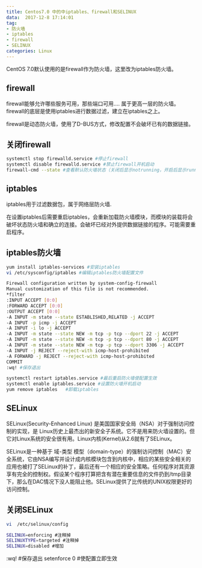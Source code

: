 ```yaml
---
title: Centos7.0 中的中iptables、firewall和SELINUX
data:  2017-12-8 17:14:01
tag:
- 防火墙
- iptables
- firewall
- SELINUX
categories: Linux
---
```


CentOS 7.0默认使用的是firewall作为防火墙，这里改为iptables防火墙。

## firewall
firewall能够允许哪些服务可用，那些端口可用.... 属于更高一层的防火墙。
firewall的底层是使用iptables进行数据过滤，建立在iptables之上。

firewall是动态防火墙，使用了D-BUS方式，修改配置不会破坏已有的数据链接。  

## 关闭firewall

```bash
systemctl stop firewalld.service #停止firewall
systemctl disable firewalld.service #禁止firewall开机启动
firewall-cmd --state #查看默认防火墙状态（关闭后显示notrunning，开启后显示running）  
```

## iptables
iptables用于过滤数据包，属于网络层防火墙.  

在设置iptables后需要重启iptables，会重新加载防火墙模块，而模块的装载将会破坏状态防火墙和确立的连接。会破坏已经对外提供数据链接的程序。可能需要重启程序。  

## iptables防火墙
```bash
yum install iptables-services #安装iptables
vi /etc/sysconfig/iptables #编辑iptables防火墙配置文件
```

```bash
Firewall configuration written by system-config-firewall
Manual customization of this file is not recommended.
*filter
:INPUT ACCEPT [0:0]
:FORWARD ACCEPT [0:0]
:OUTPUT ACCEPT [0:0]
-A INPUT -m state --state ESTABLISHED,RELATED -j ACCEPT
-A INPUT -p icmp -j ACCEPT
-A INPUT -i lo -j ACCEPT
-A INPUT -m state --state NEW -m tcp -p tcp --dport 22 -j ACCEPT
-A INPUT -m state --state NEW -m tcp -p tcp --dport 80 -j ACCEPT
-A INPUT -m state --state NEW -m tcp -p tcp --dport 3306 -j ACCEPT
-A INPUT -j REJECT --reject-with icmp-host-prohibited
-A FORWARD -j REJECT --reject-with icmp-host-prohibited
COMMIT
:wq! #保存退出
```

```bash
systemctl restart iptables.service #最后重启防火墙使配置生效
systemctl enable iptables.service #设置防火墙开机启动
yum remove iptables   #卸载iptables
```

## SELinux

SELinux(Security-Enhanced Linux) 是美国国家安全局（NSA）对于强制访问控制的实现，是 Linux历史上最杰出的新安全子系统。它不是用来防火墙设置的。但它对Linux系统的安全很有用。Linux内核(Kernel)从2.6就有了SELinux。  

SELinux是一种基于 域-类型 模型（domain-type）的强制访问控制（MAC）安全系统，它由NSA编写并设计成内核模块包含到内核中，相应的某些安全相关的应用也被打了SELinux的补丁，最后还有一个相应的安全策略。任何程序对其资源享有完全的控制权。假设某个程序打算把含有潜在重要信息的文件扔到/tmp目录下，那么在DAC情况下没人能阻止他。SELinux提供了比传统的UNⅨ权限更好的访问控制。

## 关闭SELinux

```bash
vi  /etc/selinux/config
```

```bash
SELINUX=enforcing #注释掉  
SELINUXTYPE=targeted #注释掉  
SELINUX=disabled #增加  
```

:wq! #保存退出
setenforce 0 #使配置立即生效